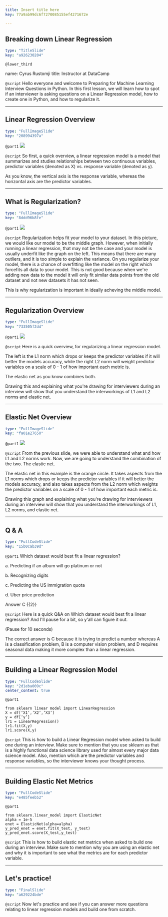```yaml
---
title: Insert title here
key: 77a9ab99dc6f7270085155ef4271672e

---
```

## Breaking down Linear Regression

```yaml
type: "TitleSlide"
key: "a926230204"
```

`@lower_third`

name: Cyrus Rustomji
title: Instructor at DataCamp


`@script`
Hello everyone and welcome to Preparing for Machine Learning Interview Questions in Python.
In this first lesson, we will learn how to spot if an interviewer is asking questions on a Linear Regression model, how to create one in Python, and how to regularize it.


---
## Linear Regression Overview

```yaml
type: "FullImageSlide"
key: "208994397a"
```

`@part1`
![](https://assets.datacamp.com/production/repositories/4634/datasets/364d9c56d605648ca7aa109c87b8475df9cb9a50/lr.png)


`@script`
So first, a quick overview, a linear regression model is a model that summarizes and studies relationships between two continuous variables, predictor variables (denoted as X) vs. response variable (denoted as y).

As you know, the vertical axis is the response variable, whereas the horizontal axis are the predictor variables.


---
## What is Regularization?

```yaml
type: "FullImageSlide"
key: "8ddd96b8fe"
```

`@part1`
![](https://assets.datacamp.com/production/repositories/4634/datasets/7b60417d3774fde68a2fd7edfab79971bc72cb56/fitting.png)


`@script`
Regularization helps fit your model to your dataset. In this picture, we would like our model to be the middle graph. However, when initially running a linear regression, that may not be the case and your model is usually underfit like the graph on the left. This means that there are many outliers, and it is too simple to explain the variance. On you regularize your model, there is a chance of overfitting like the model on the right which forcefits all data to your model. This is not good because when we're adding new data to the model it will only fit similar data points from the old dataset and not new datasets it has not seen.

This is why regularization is important in ideally acheving the middle model.


---
## Regularization Overview

```yaml
type: "FullImageSlide"
key: "733505f2dd"
```

`@part1`
![](https://assets.datacamp.com/production/repositories/4634/datasets/1bb4b799a867b06146650c2b9fe58beea704ae11/elastic_net.jpg)


`@script`
Here is a quick overview, for regularizing a linear regression model.

The left is the L1 norm which drops or keeps the predictor variables if it will better the models accuracy, while the right L2 norm will weight predictor variables on a scale of 0 - 1 of how important each metric is.

The elastic net as you know combines both.

Drawing this and explaining what you're drawing for interviewers during an interview will show that you understand the interworkings of L1 and L2 norms and elastic net.


---
## Elastic Net Overview

```yaml
type: "FullImageSlide"
key: "fa01e27650"
```

`@part1`
![](https://assets.datacamp.com/production/repositories/4634/datasets/3b9e460a5e866e9d08bc9302217da98d088614a0/true_elastic_net.png)


`@script`
From the previous slide, we were able to understand what and how L1 and L2 norms work. Now, we are going to understand the combination of the two. The elastic net.

The elastic net in this example is the orange circle. It takes aspects from the L1 norms which drops or keeps the predictor variables if it will better the models accuracy, and also takes aspects from the L2 norm which weights the predictor variables on a scale of 0 - 1 of how important each metric is.

Drawing this graph and explaining what you're drawing for interviewers during an interview will show that you understand the interworkings of L1, L2 norms, and elastic net.


---
## Q & A

```yaml
type: "FullCodeSlide"
key: "15b0cab39d"
```

`@part1`
Which dataset would best fit a linear regression?

a. Predicting if an album will go platinum or not

b. Recognizing digits

c. Predicting the US immigration quota

d. Uber price prediction


Answer C {{2}}


`@script`
Here is a quick Q&A on Which dataset would best fit a linear regression? And I'll pause for a bit, so y'all can figure it out.

(Pause for 10 seconds)

The correct answer is C because it is trying to predict a number whereas A is a classification problem, B is a computer vision problem, and D requires seasonal data making it more complex than a linear regression.


---
## Building a Linear Regression Model

```yaml
type: "FullCodeSlide"
key: "2d1eba009c"
center_content: true
```

`@part1`
```
from sklearn linear model import LinearRegression
X = df[‘X1’,’X2’,’X3’]
y = df[‘y’]
lr1 = LinearRegression()
lr1.fit(X,y)
lr1.score(X,y)
```


`@script`
This is how to build a Linear Regression model when asked to build one during an interview.
Make sure to mention that you use sklearn as that is a highly functional data science library used for almost every major data science model.
Also, mention which are the predictor variables and response variables, so the interviewer knows your thought process.


---
## Building Elastic Net Metrics

```yaml
type: "FullCodeSlide"
key: "e485feeb52"
```

`@part1`
```
from sklearn.linear_model import ElasticNet
alpha = 1e-5
enet = ElasticNet(alpha=alpha)
y_pred_enet = enet.fit(X_test, y_test)
y_pred_enet.score(X_test,y_test)
```


`@script`
This is how to build elastic net metrics when asked to build one during an interview.
Make sure to mention why you are using an elastic net and why it is important to see what the metrics are for each predictor variable.


---
## Let's practice!

```yaml
type: "FinalSlide"
key: "a629224bde"
```

`@script`
Now let's practice and see if you can answer more questions relating to linear regression models and build one from scratch.

